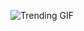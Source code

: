 
<!-- GIF_SECTION -->
![Trending GIF](https://media0.giphy.com/media/v1.Y2lkPThiYjIxNzcyNG0xcGE3ZTdxcG1uOTZza3pzc20wejAxd3Z0ZHZzbmg2Z3B4ZXd4NyZlcD12MV9naWZzX3NlYXJjaCZjdD1n/YYKoJL28YtscdUTGWA/giphy.gif)
<!-- END_GIF_SECTION -->
